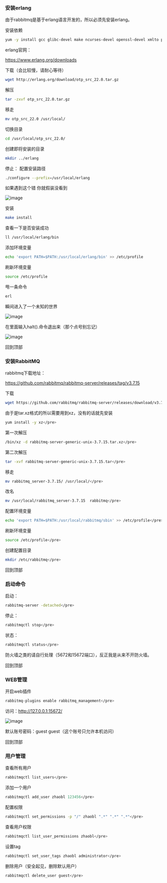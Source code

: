 ### 安装erlang

由于rabbitmq是基于erlang语言开发的，所以必须先安装erlang。

安装依赖
```bash
yum -y install gcc glibc-devel make ncurses-devel openssl-devel xmlto perl wget gtk2-devel binutils-devel
```
erlang官网：

https://www.erlang.org/downloads

下载（会比较慢，请耐心等待）

```bash
wget http://erlang.org/download/otp_src_22.0.tar.gz
```

解压

```bash
tar -zxvf otp_src_22.0.tar.gz
```

移走

```bash
mv otp_src_22.0 /usr/local/
```

切换目录

```bash
cd /usr/local/otp_src_22.0/
```

创建即将安装的目录

```bash
mkdir ../erlang
```
停止：
配置安装路径

```bash
./configure --prefix=/usr/local/erlang
```

如果遇到这个错 你就假装没看到

![image](https://upload-images.jianshu.io/upload_images/11646428-e4e90906c6c99cfe.png?imageMogr2/auto-orient/strip%7CimageView2/2/w/1240)

安装

```bash
make install
```

查看一下是否安装成功

```bash
ll /usr/local/erlang/bin
```

添加环境变量

```bash
echo 'export PATH=$PATH:/usr/local/erlang/bin' >> /etc/profile
```

刷新环境变量

```bash
source /etc/profile
```

甩一条命令

```bash
erl
```

瞬间进入了一个未知的世界

![image](https://upload-images.jianshu.io/upload_images/11646428-96e90a1f88199bbd.png?imageMogr2/auto-orient/strip%7CimageView2/2/w/1240)

在里面输入halt().命令退出来（那个点号别忘记）

![image](https://upload-images.jianshu.io/upload_images/11646428-65a10ccc65db176b.png?imageMogr2/auto-orient/strip%7CimageView2/2/w/1240)

回到顶部

### 安装RabbitMQ

rabbitmq下载地址：

https://github.com/rabbitmq/rabbitmq-server/releases/tag/v3.7.15

下载

```bash
wget https://github.com/rabbitmq/rabbitmq-server/releases/download/v3.7.15/rabbitmq-server-generic-unix-3.7.15.tar.xz</pre>
```
由于是tar.xz格式的所以需要用到xz，没有的话就先安装 

```bash
yum install -y xz</pre>
```
第一次解压

```bash
/bin/xz -d rabbitmq-server-generic-unix-3.7.15.tar.xz</pre>
```
第二次解压

```bash
tar -xvf rabbitmq-server-generic-unix-3.7.15.tar</pre>
```
移走

```bash
mv rabbitmq_server-3.7.15/ /usr/local/</pre>
```
改名

```bash
mv /usr/local/rabbitmq_server-3.7.15  rabbitmq</pre>
```
配置环境变量

```bash
echo 'export PATH=$PATH:/usr/local/rabbitmq/sbin' >> /etc/profile</pre>
```
刷新环境变量

```bash
source /etc/profile</pre>
```
创建配置目录

```bash
mkdir /etc/rabbitmq</pre>
```
回到顶部

### 启动命令

启动：

```bash
rabbitmq-server -detached</pre>
```
停止：

```bash
rabbitmqctl stop</pre>
```
状态：

```bash
rabbitmqctl status</pre>
```
防火墙之类的请自行处理（5672和15672端口），反正我是从来不开防火墙。

回到顶部

### WEB管理

开启web插件

```bash
rabbitmq-plugins enable rabbitmq_management</pre>
```
访问：http://127.0.0.1:15672/

![image](https://upload-images.jianshu.io/upload_images/11646428-6942791c50045a58.png?imageMogr2/auto-orient/strip%7CimageView2/2/w/1240)

默认账号密码：guest guest（这个账号只允许本机访问）

回到顶部

### 用户管理

查看所有用户

```bash
rabbitmqctl list_users</pre>
```
添加一个用户

```bash
rabbitmqctl add_user zhaobl 123456</pre>
```
配置权限

```bash
rabbitmqctl set_permissions -p "/" zhaobl ".*" ".*" ".*"</pre>
```
查看用户权限

```bash
rabbitmqctl list_user_permissions zhaobl</pre>
```
设置tag

```bash
rabbitmqctl set_user_tags zhaobl administrator</pre>
```
删除用户（安全起见，删除默认用户）

```bash
rabbitmqctl delete_user guest</pre>
```